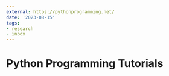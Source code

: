 ```yaml
---
external: https://pythonprogramming.net/
date: '2023-08-15'
tags:
- research
- inbox
---
```


# Python Programming Tutorials
